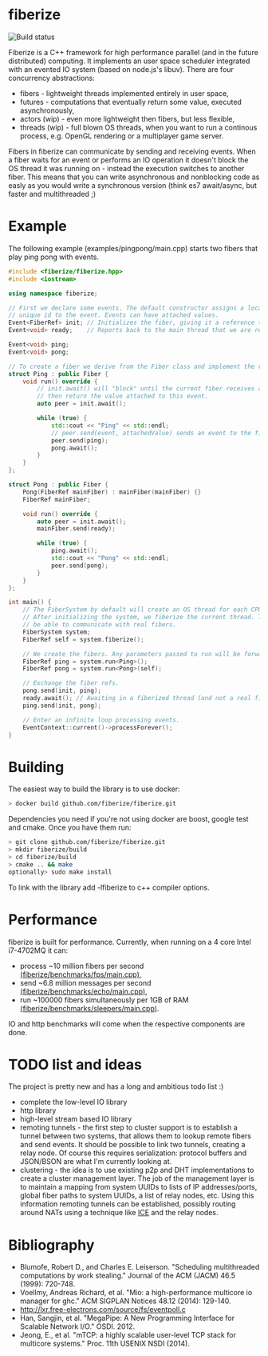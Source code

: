 fiberize 
========

![Build status](https://travis-ci.org/fiberize/fiberize.svg?branch=master)

Fiberize is a C++ framework for high performance parallel (and in the future distributed) computing. It implements an user space scheduler integrated with an evented IO system (based on node.js's libuv). There are four concurrency abstractions:
* fibers - lightweight threads implemented entirely in user space,
* futures - computations that eventually return some value, executed asynchronously,
* actors (wip) - even more lightweight then fibers, but less flexible,
* threads (wip) - full blown OS threads, when you want to run a continous process, e.g. OpenGL rendering or a multiplayer game server.

Fibers in fiberize can communicate by sending and receiving events. When a fiber waits for an event or performs an IO operation it doesn't block the OS thread it was running on - instead the execution switches to another fiber. This means that you can write asynchronous and nonblocking code as easly as you would write a synchronous version (think es7 await/async, but faster and multithreaded ;)

Example
=======

The following example (examples/pingpong/main.cpp) starts two fibers that play ping pong with events.

``` C++
#include <fiberize/fiberize.hpp>
#include <iostream>

using namespace fiberize;

// First we declare some events. The default constructor assigns a locally
// unique id to the event. Events can have attached values.
Event<FiberRef> init; // Initializes the fiber, giving it a reference to its peer.
Event<void> ready;    // Reports back to the main thread that we are ready and waiting for the first ping.

Event<void> ping;
Event<void> pong;

// To create a fiber we derive from the Fiber class and implement the run function.
struct Ping : public Fiber {
    void run() override {
        // init.await() will "block" until the current fiber receives an init message and
        // then return the value attached to this event.
        auto peer = init.await();

        while (true) {
            std::cout << "Ping" << std::endl;
            // peer.send(event, attachedValue) sends an event to the fiber referenced by "peer"
            peer.send(ping);
            pong.await();
        }
    }
};

struct Pong : public Fiber {
    Pong(FiberRef mainFiber) : mainFiber(mainFiber) {}
    FiberRef mainFiber;

    void run() override {
        auto peer = init.await();
        mainFiber.send(ready);

        while (true) {
            ping.await();
            std::cout << "Pong" << std::endl;
            peer.send(pong);
        }
    }
};

int main() {
    // The FiberSystem by default will create an OS thread for each CPU core we have.
    // After initializing the system, we fiberize the current thread. This means it will
    // be able to communicate with real fibers.
    FiberSystem system;
    FiberRef self = system.fiberize();

    // We create the fibers. Any parameters passed to run will be forwarded to the constructor.
    FiberRef ping = system.run<Ping>();
    FiberRef pong = system.run<Pong>(self);

    // Exchange the fiber refs.
    pong.send(init, ping);
    ready.await(); // Awaiting in a fiberized thread (and not a real fiber) *blocks*.
    ping.send(init, pong);

    // Enter an infinite loop processing events.
    EventContext::current()->processForever();
}
```

Building
========

The easiest way to build the library is to use docker:
```bash
> docker build github.com/fiberize/fiberize.git
```

Dependencies you need if you're not using docker are boost, google test and cmake. Once you have them run:
```bash
> git clone github.com/fiberize/fiberize.git
> mkdir fiberize/build
> cd fiberize/build
> cmake .. && make
optionally> sudo make install
```

To link with the library add -lfiberize to c++ compiler options.

Performance
===========

fiberize is built for performance. Currently, when running on a 4 core Intel i7-4702MQ it can:
* process ~10 million fibers per second [(fiberize/benchmarks/fps/main.cpp)](fiberize/benchmarks/fps/main.cpp),
* send ~6.8 million messages per second [(fiberize/benchmarks/echo/main.cpp)](fiberize/benchmarks/echo/main.cpp),
* run ~100000 fibers simultaneously per 1GB of RAM [(fiberize/benchmarks/sleepers/main.cpp)](fiberize/benchmarks/sleepers/main.cpp).

IO and http benchmarks will come when the respective components are done.

TODO list and ideas
=========

The project is pretty new and has a long and ambitious todo list :)

* complete the low-level IO library
* http library
* high-level stream based IO library
* remoting tunnels - the first step to cluster support is to establish a tunnel between two systems, that allows them to lookup remote fibers and send events. It should be possible to link two tunnels, creating a relay node. Of course this requires serialization: protocol buffers and JSON/BSON are what I'm currently looking at.
* clustering - the idea is to use existing p2p and DHT implementations to create a cluster management layer. The job of the management layer is to maintain a mapping from system UUIDs to lists of IP addresses/ports, global fiber paths to system UUIDs, a list of relay nodes, etc. Using this information remoting tunnels can be established, possibly routing around NATs using a technique like [ICE](https://tools.ietf.org/html/rfc5245) and the relay nodes.

Bibliography
==========

* Blumofe, Robert D., and Charles E. Leiserson. "Scheduling multithreaded computations by work stealing." Journal of the ACM (JACM) 46.5 (1999): 720-748.
* Voellmy, Andreas Richard, et al. "Mio: a high-performance multicore io manager for ghc." ACM SIGPLAN Notices 48.12 (2014): 129-140.
* http://lxr.free-electrons.com/source/fs/eventpoll.c
* Han, Sangjin, et al. "MegaPipe: A New Programming Interface for Scalable Network I/O." OSDI. 2012.
* Jeong, E., et al. "mTCP: a highly scalable user-level TCP stack for multicore systems." Proc. 11th USENIX NSDI (2014).
